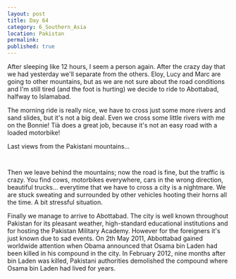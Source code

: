 ```yaml
---
layout: post
title: Day 64
category: 6_Southern_Asia
location: Pakistan
permalink: 
published: true
---
```

After sleeping like 12 hours, I seem a person again. After the crazy day that we had yesterday we'll separate from the others. Eloy, Lucy and Marc are going to other mountains, but as we are not sure about the road conditions and I'm still tired (and the foot is hurting) we decide to ride to Abottabad, halfway to Islamabad.

The morning ride is really nice, we have to cross just some more rivers and sand slides, but it's not a big deal. Even we cross some little rivers with me on the Bonnie! Tià does a great job, because it's not an easy road with a loaded motorbike!

Last views from the Pakistani mountains...

<p><a
href="https://lh3.googleusercontent.com/6nDQLDjOjN27vbhUj3SYpXGMUJK6kkivUgWAlpzyVmkqe3qC4-2Hxq_ouMKoQlGcqTgwtnzV0i5hCr0wkUff7gQfNRRj-stk8h-5K2wq0QF-Xd1vYEbZ5aztFWjU_fubgVvOGWHrbHnhmvTDpGD109K0-qNtpBNXfd2dLZuW3HCBBvDx0Oy3-LunFhdgvA7y7DZUEJkPOcQiVVmJexSh3qoBMoh_HQBkuK9quf_wR_IxXTT80NfK8LGpoe66ylwtNJ_iacVBSb-EKWDzlpF9QbbQeaxrUhEW5GSSRsTQjqX442XyLB2XjpSA-QNdEwBnBfd78zGjAHiX6xS6DCeeOFCsFJoT3oZC5FRW57WVpUJDq4ubu3riDUrV78vEL_86lY1sDkuI83QUoQHXGOf-eAqQtg6SBIMJhU7SPI8i3AD3W7ZvBBXcDJsgaiydYt25orYkA4Rx0r11f8V79DTgPbm8gy8D6YH8T9S7A1NlDv44MiVGZndBPnVvC5LzsJWgt7VulXlF-tEKJR7WgH14NkD16e1kLzRwzQx3d_LF9fnP2e78mfYKRNddLsXBpQqTIqcQIeMkI3R2TtOwZwAW9SwA8RCjtDZdknfAMlIgYYtwanjjF4S8YVHhWdc7kkX3ijKkEvp6Sy8ETjP5RI9Ld8gfyNIfudlBdGoCFK5aoitAmgrtYPcKekL-tg=w1044-h783-no"><img 
src="https://lh3.googleusercontent.com/6nDQLDjOjN27vbhUj3SYpXGMUJK6kkivUgWAlpzyVmkqe3qC4-2Hxq_ouMKoQlGcqTgwtnzV0i5hCr0wkUff7gQfNRRj-stk8h-5K2wq0QF-Xd1vYEbZ5aztFWjU_fubgVvOGWHrbHnhmvTDpGD109K0-qNtpBNXfd2dLZuW3HCBBvDx0Oy3-LunFhdgvA7y7DZUEJkPOcQiVVmJexSh3qoBMoh_HQBkuK9quf_wR_IxXTT80NfK8LGpoe66ylwtNJ_iacVBSb-EKWDzlpF9QbbQeaxrUhEW5GSSRsTQjqX442XyLB2XjpSA-QNdEwBnBfd78zGjAHiX6xS6DCeeOFCsFJoT3oZC5FRW57WVpUJDq4ubu3riDUrV78vEL_86lY1sDkuI83QUoQHXGOf-eAqQtg6SBIMJhU7SPI8i3AD3W7ZvBBXcDJsgaiydYt25orYkA4Rx0r11f8V79DTgPbm8gy8D6YH8T9S7A1NlDv44MiVGZndBPnVvC5LzsJWgt7VulXlF-tEKJR7WgH14NkD16e1kLzRwzQx3d_LF9fnP2e78mfYKRNddLsXBpQqTIqcQIeMkI3R2TtOwZwAW9SwA8RCjtDZdknfAMlIgYYtwanjjF4S8YVHhWdc7kkX3ijKkEvp6Sy8ETjP5RI9Ld8gfyNIfudlBdGoCFK5aoitAmgrtYPcKekL-tg=w1044-h783-no" alt=""></a></p>

<p><a
href="https://lh3.googleusercontent.com/b15cYrTQ4Xm0FgOPOQZr4fNOUqSiQpd752_3kVy2s485A6_OIA93oGtIqQjose5ZiDS2mTFO3aA4IrtgMi6EOwMqL8w47W--7zI6jYKo4xmrNokM9OY4AjtMZ96OVai0C-nrDP8Fy83zyujZy_QgdIeMuPoswLq03XrXY_qrznc8JVM6gkgagdmEONpXigjD47kCjWnvCG-kEJA4a9BN4qJJP4GMJlAT4TddPU45UITRuaIf3TNqjjTW4-SxC9qv_vw8Kda25pBNeZoO9Grvpr7X_VeZA8UOogJ41uwWaKWfQqPxB4KtLzgJJ139yWvjv_bBYowCwlIxVKpGfPGshMzSzLWL9lM-0C7HIdz_rIJN4f2auiXf_nUpiJ_0hUbAGQuRUXo7Y7yoYqwBRHLn1nGJQK3gOuSnEgwrPdlHi7pw4KHAdQt5ioM3bdLXPSioXxqD4ENaWgIsk1e33MBLV2n0TIySGo1q_F1Vkj0K1D1HbH8fwc5cwnTUIjkZLFDT2rDXZT7BMQBxL_aXf4iN8_xDhKS7cZgbP2wROO7sAAN5aqg0EtTDKGJjx0m3uJ7PlQSe2MrjfCyHvjO6ZrzGSEciYFbGCDdW0pMUqANZTjbyaXVL0lVp6Re33rla1Ir_io5N0sMZYBWc5HDtW9N8BBBTbeSY6_aNEEIxikdW-jArBkejbWaMk6UyCA=w835-h626-no"><img 
src="https://lh3.googleusercontent.com/b15cYrTQ4Xm0FgOPOQZr4fNOUqSiQpd752_3kVy2s485A6_OIA93oGtIqQjose5ZiDS2mTFO3aA4IrtgMi6EOwMqL8w47W--7zI6jYKo4xmrNokM9OY4AjtMZ96OVai0C-nrDP8Fy83zyujZy_QgdIeMuPoswLq03XrXY_qrznc8JVM6gkgagdmEONpXigjD47kCjWnvCG-kEJA4a9BN4qJJP4GMJlAT4TddPU45UITRuaIf3TNqjjTW4-SxC9qv_vw8Kda25pBNeZoO9Grvpr7X_VeZA8UOogJ41uwWaKWfQqPxB4KtLzgJJ139yWvjv_bBYowCwlIxVKpGfPGshMzSzLWL9lM-0C7HIdz_rIJN4f2auiXf_nUpiJ_0hUbAGQuRUXo7Y7yoYqwBRHLn1nGJQK3gOuSnEgwrPdlHi7pw4KHAdQt5ioM3bdLXPSioXxqD4ENaWgIsk1e33MBLV2n0TIySGo1q_F1Vkj0K1D1HbH8fwc5cwnTUIjkZLFDT2rDXZT7BMQBxL_aXf4iN8_xDhKS7cZgbP2wROO7sAAN5aqg0EtTDKGJjx0m3uJ7PlQSe2MrjfCyHvjO6ZrzGSEciYFbGCDdW0pMUqANZTjbyaXVL0lVp6Re33rla1Ir_io5N0sMZYBWc5HDtW9N8BBBTbeSY6_aNEEIxikdW-jArBkejbWaMk6UyCA=w835-h626-no" alt=""></a></p>

Then we leave behind the mountains; now the road is fine, but the traffic is crazy. You find cows, motorbikes everywhere, cars in the wrong direction, beautiful trucks... everytime that we have to cross a city is a nightmare. We are stuck sweating and surrounded by other vehicles hooting their horns all the time. A bit stressful situation.

Finally we manage to arrive to Abottabad. The city is well known throughout Pakistan for its pleasant weather, high-standard educational institutions and for hosting the Pakistan Military Academy. However for the foreigners it's just known due to sad events. On 2th May 2011, Abbottabad gained worldwide attention when Obama announced that Osama bin Laden had been killed in his compound in the city. In February 2012, nine months after bin Laden was killed, Pakistani authorities demolished the compound where Osama bin Laden had lived for years.